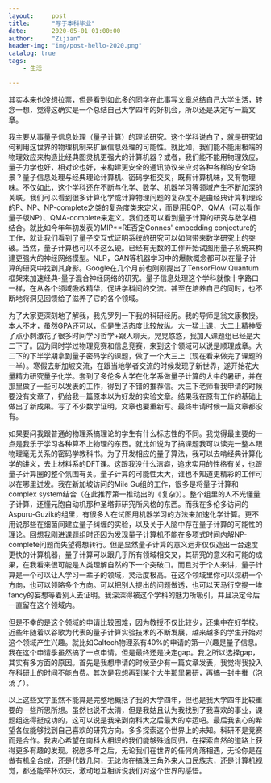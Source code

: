 ```yaml
---
layout:     post
title:      "写于本科毕业"
date:       2020-05-01 01:00:00
author:     "Zijian"
header-img: "img/post-hello-2020.png"
catalog: true
tags:
    - 生活

---
```


其实本来也没想拉票，但是看到如此多的同学在此事写文章总结自己大学生活，转念一想，觉得这确实是一个总结自己大学四年的好机会，所以还是决定写一篇文章。

我主要从事量子信息处理（量子计算）的理论研究。这个学科说白了，就是研究如何利用这世界的物理机制来扩展信息处理的可能性。就比如，我们能不能用极端的物理效应来构造比经典图灵机更强大的计算机器？或者，我们能不能用物理效应，量子力学也好，相对论也好，来构建更安全的通讯协议来应对各种各样的安全场景？量子信息处理与经典理论计算机、密码学相交叉，既有计算机味，又有物理味。不仅如此，这个学科还在不断与化学、数学、机器学习等领域产生不断加深的关联。我们可以看到很多计算化学或计算物理问题的复杂度不是由经典计算机理论的P、NP、NP-complete之类的复杂度类来定义，而是用BQP、QMA（可以看作量子版NP）、QMA-complete来定义。我们还可以看到量子计算的研究与数学相结合。就比如今年年初发表的MIP*=RE否定Connes' embedding conjecture的工作，就让我们看到了量子交互式证明系统的研究可以如何带来数学研究上的突破。当然，量子计算也可以不这么硬。已经有无数的工作开始试图用量子系统来构建更强大的神经网络模型。NLP，GAN等机器学习中的爆款概念都可以在量子计算的研究中找到其身影。Google在几个月前也刚刚提出了TensorFlow Quantum框架来加速经典-量子混合神经网络的研究。量子信息处理这个学科就像十字路口一样，在从各个领域吸收精华，促进学科间的交流。甚至在培养自己的同时，也不断地将洞见回馈给了滋养了它的各个领域。

为了大家更深刻地了解我，我先罗列一下我的科研经历。我的导师是翁文康教授。本人不才，虽然GPA还可以，但是生活态度比较放纵。大一猛上课，大二上精神受了点小刺激花了很多时间学习哲学+跟人聊天。晃晃悠悠，我加入课题组已经是大二下了。因为同时学过物理竞赛和信息竞赛，来到这个领域可以说是顺理成章。大二下的下半学期拿到量子密码学的课题，做了一个大三上（现在看来做完了课题的一半）。寒假去新加坡交流，在跟当地学者交流的时候发现了新世界，遂开始花大量精力研究量子化学。套到了多伦多大学在化学系做量子计算的大牛的暑研，并在那里做了一些可以发表的工作，得到了不错的推荐信。大三下老师看我申请的时候要没有文章了，扔给我一篇原本以为好发的实验文章。结果我在原有工作的基础上做出了新成果。写了不少数学证明，文章也要重新写。最终申请时候一篇文章都没有。

如果要问我跟普通的物理系搞理论的学生有什么标志性的不同。我觉得最主要的一点是我乐于学习各种算不上物理的东西。就比如说为了搞课题我可以读完一整本跟物理毫无关系的密码学教科书。为了开发相应的量子算法，我可以去啃经典计算化学的讲义，去上材料系的DFT课。这跟我没什么洁癖，追求实用的性格有关，也跟量子计算圈的整个氛围有关。量子计算的可能性太大，谁也不知道更精彩的工作可以在哪里迸发。我在新加坡访问的Mile Gu组的工作，很多是将量子计算和complex system结合（在此推荐第一推动出的《复杂》）。整个组里的人不光懂量子计算，还懂元胞自动机那种圣塔菲研究所风格的东西。而我在多伦多访问的Aspuru-Guzik的组里，有很多人在试图用机器学习的方法来加速化学计算。更不用说那些在细菌间建立量子纠缠的实验，以及关于人脑中存在量子计算的可能性的理论。回想我刚进课题组时还因为发现量子计算机不能在多项式时间内解NP-complete问题而失望得想转行。但是显然量子计算的意义远非仅仅造出一台速度更快的计算机器，量子计算可以跟几乎所有领域相交叉，其研究的意义和可能的成果，在我看来很可能是人类理解自然的下一个突破口。而且对于个人来讲，量子计算是一个可以让人学习一辈子的领域，灵活度极高。在这个领域里你可以深耕一个方向，也可以领略多个方向。可以把别人提出的问题做透，也可以天马行空提一堆fancy的妄想等着别人去证明。我深深得被这个学科的魅力所吸引，并且决定今后一直留在这个领域内。

但是不幸的是这个领域的申请比较困难，因为教授不仅比较少，还集中在好学校。近些年随着以谷歌为代表的量子计算实验技术的不断发展，越来越多的学生开始对这个领域产生兴趣。就比如Caltech物理系有40%的申请的第一兴趣是量子信息。我在这个申请季虽然搞了一点申请。但是最终还是决定gap。我之所以选择gap，其实有多方面的原因。首先是我想申请的时候至少有一篇文章发表，我觉得我投入在科研上的时间不能白费。其次是我想再到某个大牛那里暑研，再搞一封牛推（泡汤了）。

以上这些文字虽然不能算是完整地概括了我的大学四年，但也是我大学四年比较重要的一些所思所想。虽然也说不太清，但是我姑且认为我找到了我喜欢的事业，课题组选得挺成功的，这可以说是我来到南科大之后最大的幸运吧。最后我衷心的希望各位能够找到自己喜欢的研究方向。多多探索这个世界上的未知。科研不是竞赛而是合作。我衷心希望在南科大相识的我们能够殊途同归，在探索自然的道路上获得更多有趣的发现。祝愿多年之后，无论我们在世界的任何角落相遇，无论你是在做有机全合成，还是代数几何，无论你在搞珠三角外来人口民族志，还是计算机视觉，都还能举杯欢庆，激动地互相诉说我们对这个世界的感悟。

